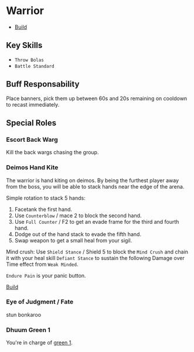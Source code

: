 # Warrior

- [Build](http://gw2skills.net/editor/?PKxAw+NlRwYYcsOmJWaX1NVA-zRJYmRH/pEnCISRQlSgcFCy9gICd/hYPIAXDIuBA-e)

## Key Skills

- `Throw Bolas`
- `Battle Standard`

## Buff Responsability

Place banners, pick them up between 60s and 20s remaining on cooldown to recast immediately.

## Special Roles

### Escort Back Warg

Kill the back wargs chasing the group.

### Deimos Hand Kite

The warrior is hand kiting on deimos. By being the furthest player away from the boss, you will be able to stack hands near the edge of the arena.

Simple rotation to stack 5 hands:
1. Facetank the first hand.
2. Use `Counterblow` / mace 2 to block the second hand.
3. Use `Full Counter` / F2 to get an evade frame for the third and fourth hand.
4. Dodge out of the hand stack to evade the fifth hand.
5. Swap weapon to get a small heal from your sigil.

Mind crush:
Use `Shield Stance` / Shield 5 to block the `Mind Crush` and chain it with your heal skill `Defiant Stance` to sustain the following Damage over Time effect from `Weak Minded`.

`Endure Pain` is your panic button.

[Build](http://gw2skills.net/editor/?PKhAk7lNwCZdMOGJeaX2PdA-zxIYwok/MSVBkuQwuHkQZJ8W6fYD-e)

### Eye of Judgment / Fate

stun bonkaroo

### Dhuum Green 1

You're in charge of [green 1](/mechanic/dhuum-green.md).